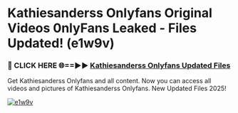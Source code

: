 # Kathiesanderss Onlyfans Original Videos 0nlyFans Leaked - Files Updated! (e1w9v)

<h3>🔴 CLICK HERE 🌐==►► <a href="https://tinyurl.com/2jnfzry5" rel="nofollow">Kathiesanderss Onlyfans Updated Files</a></h3>

Get Kathiesanderss Onlyfans and all content. Now you can access all videos and pictures of Kathiesanderss Onlyfans. New Updated Files 2025!

[![e1w9v](https://i.imgur.com/GyGTBgg.gif)](https://tinyurl.com/2jnfzry5)
